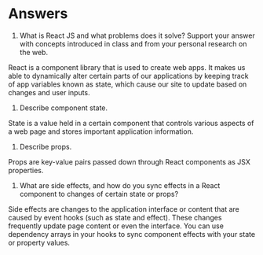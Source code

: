 # Answers

1. What is React JS and what problems does it solve? Support your answer with concepts introduced in class and from your personal research on the web.

  React is a component library that is used to create web apps. It makes us able to dynamically alter certain parts of our applications by keeping track of app variables known as state, which cause our site to update based on changes and user inputs. 

1. Describe component state.

  State is a value held in a certain component that controls various aspects of a web page and stores important application information.

1. Describe props.

  Props are key-value pairs passed down through React components as JSX properties.

1. What are side effects, and how do you sync effects in a React component to changes of certain state or props?

  Side effects are changes to the application interface or content that are caused by event hooks (such as state and effect). These changes frequently update page content or even the interface. You can use dependency arrays in your hooks to sync component effects with your state or property values.

